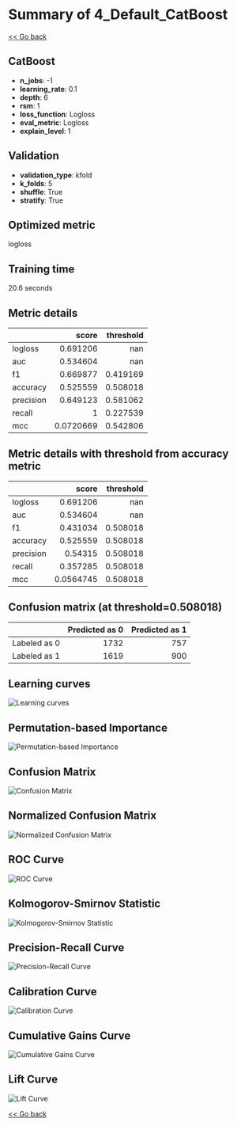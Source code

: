 # Summary of 4_Default_CatBoost

[<< Go back](../README.md)


## CatBoost
- **n_jobs**: -1
- **learning_rate**: 0.1
- **depth**: 6
- **rsm**: 1
- **loss_function**: Logloss
- **eval_metric**: Logloss
- **explain_level**: 1

## Validation
 - **validation_type**: kfold
 - **k_folds**: 5
 - **shuffle**: True
 - **stratify**: True

## Optimized metric
logloss

## Training time

20.6 seconds

## Metric details
|           |     score |   threshold |
|:----------|----------:|------------:|
| logloss   | 0.691206  |  nan        |
| auc       | 0.534604  |  nan        |
| f1        | 0.669877  |    0.419169 |
| accuracy  | 0.525559  |    0.508018 |
| precision | 0.649123  |    0.581062 |
| recall    | 1         |    0.227539 |
| mcc       | 0.0720669 |    0.542806 |


## Metric details with threshold from accuracy metric
|           |     score |   threshold |
|:----------|----------:|------------:|
| logloss   | 0.691206  |  nan        |
| auc       | 0.534604  |  nan        |
| f1        | 0.431034  |    0.508018 |
| accuracy  | 0.525559  |    0.508018 |
| precision | 0.54315   |    0.508018 |
| recall    | 0.357285  |    0.508018 |
| mcc       | 0.0564745 |    0.508018 |


## Confusion matrix (at threshold=0.508018)
|              |   Predicted as 0 |   Predicted as 1 |
|:-------------|-----------------:|-----------------:|
| Labeled as 0 |             1732 |              757 |
| Labeled as 1 |             1619 |              900 |

## Learning curves
![Learning curves](learning_curves.png)

## Permutation-based Importance
![Permutation-based Importance](permutation_importance.png)
## Confusion Matrix

![Confusion Matrix](confusion_matrix.png)


## Normalized Confusion Matrix

![Normalized Confusion Matrix](confusion_matrix_normalized.png)


## ROC Curve

![ROC Curve](roc_curve.png)


## Kolmogorov-Smirnov Statistic

![Kolmogorov-Smirnov Statistic](ks_statistic.png)


## Precision-Recall Curve

![Precision-Recall Curve](precision_recall_curve.png)


## Calibration Curve

![Calibration Curve](calibration_curve_curve.png)


## Cumulative Gains Curve

![Cumulative Gains Curve](cumulative_gains_curve.png)


## Lift Curve

![Lift Curve](lift_curve.png)



[<< Go back](../README.md)
